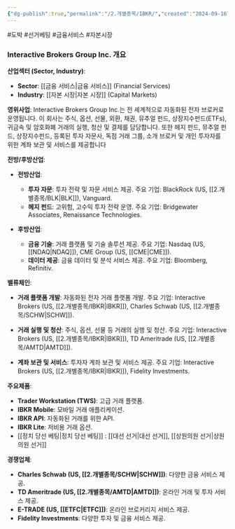 ```yaml
---
{"dg-publish":true,"permalink":"/2.개별종목/IBKR/","created":"2024-09-16T11:53:19.452+09:00","updated":"2025-06-03T20:05:59.520+09:00"}
---
```


#도박 #선거베팅 #금융서비스 #자본시장 


### Interactive Brokers Group Inc. 개요

**산업섹터 (Sector, Industry)**:

- **Sector**: [[금융 서비스\|금융 서비스]] (Financial Services)
- **Industry**: [[자본 시장\|자본 시장]] (Capital Markets)

**영위사업**: Interactive Brokers Group Inc.는 전 세계적으로 자동화된 전자 브로커로 운영됩니다. 이 회사는 주식, 옵션, 선물, 외환, 채권, 뮤추얼 펀드, 상장지수펀드(ETFs), 귀금속 및 암호화폐 거래의 실행, 청산 및 결제를 담당합니다. 또한 헤지 펀드, 뮤추얼 펀드, 상장지수펀드, 등록된 투자 자문사, 독점 거래 그룹, 소개 브로커 및 개인 투자자를 위한 계좌 보관 및 서비스를 제공합니다


**전방/후방산업**:

- **전방산업**:
    - **투자 자문**: 투자 전략 및 자문 서비스 제공. 주요 기업: BlackRock (US, [[2.개별종목/BLK\|BLK]]), Vanguard.
    - **헤지 펀드**: 고위험, 고수익 투자 전략 운영. 주요 기업: Bridgewater Associates, Renaissance Technologies.
      
- **후방산업**:
    - **금융 기술**: 거래 플랫폼 및 기술 솔루션 제공. 주요 기업: Nasdaq (US, [[NDAQ\|NDAQ]]), CME Group (US, [[CME\|CME]]).
    - **데이터 제공**: 금융 데이터 및 분석 서비스 제공. 주요 기업: Bloomberg, Refinitiv.

**밸류체인**:

- **거래 플랫폼 개발**: 자동화된 전자 거래 플랫폼 개발. 주요 기업: Interactive Brokers (US, [[2.개별종목/IBKR\|IBKR]]), Charles Schwab (US, [[2.개별종목/SCHW\|SCHW]]).
  
- **거래 실행 및 청산**: 주식, 옵션, 선물 등 거래의 실행 및 청산. 주요 기업: Interactive Brokers (US, [[2.개별종목/IBKR\|IBKR]]), TD Ameritrade (US, [[2.개별종목/AMTD\|AMTD]]).
  
- **계좌 보관 및 서비스**: 투자자 계좌 보관 및 서비스 제공. 주요 기업: Interactive Brokers (US, [[2.개별종목/IBKR\|IBKR]]), Fidelity Investments.

**주요제품**:

- **Trader Workstation (TWS)**: 고급 거래 플랫폼.
- **IBKR Mobile**: 모바일 거래 애플리케이션.
- **IBKR API**: 자동화된 거래를 위한 API.
- **IBKR Lite**: 저비용 거래 옵션.
- [[정치 당선 베팅\|정치 당선 베팅]] : [[대선 선거\|대선 선거]], [[상원의원 선거\|상원의원 선거]]

**경쟁업체**:

- **Charles Schwab (US, [[2.개별종목/SCHW\|SCHW]])**: 다양한 금융 서비스 제공.
- **TD Ameritrade (US, [[2.개별종목/AMTD\|AMTD]])**: 온라인 거래 및 투자 서비스 제공.
- **E-TRADE (US, [[ETFC\|ETFC]])**: 온라인 브로커리지 서비스 제공.
- **Fidelity Investments**: 다양한 투자 및 금융 서비스 제공.
